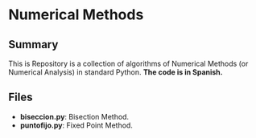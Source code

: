 # Numerical Methods

## Summary
This is Repository is a collection of algorithms of Numerical Methods (or Numerical Analysis) in standard Python.
**The code is in Spanish.**

## Files
- **biseccion.py**: Bisection Method.
- **puntofijo.py**: Fixed Point Method.
